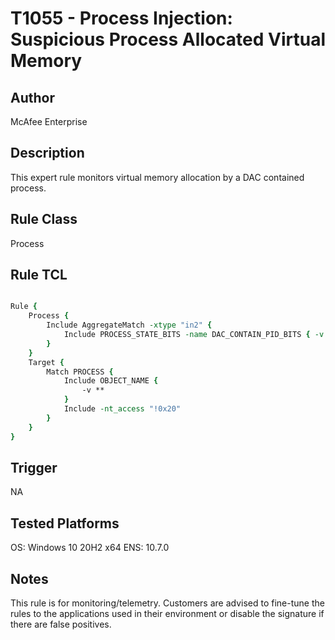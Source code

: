 # T1055 - Process Injection: Suspicious Process Allocated Virtual Memory

## Author
McAfee Enterprise

## Description
This expert rule monitors virtual memory allocation by a DAC contained process.

## Rule Class 
Process

## Rule TCL
```tcl

Rule {
	Process {
		Include AggregateMatch -xtype "in2" {
			Include PROCESS_STATE_BITS -name DAC_CONTAIN_PID_BITS { -v 0x1 }
		}
	}
	Target {
		Match PROCESS {
			Include OBJECT_NAME {
				-v **
			}
			Include -nt_access "!0x20"
		}
	}
}

```

## Trigger
NA

## Tested Platforms
OS: Windows 10 20H2 x64
ENS: 10.7.0

## Notes
This rule is for monitoring/telemetry. Customers are advised to fine-tune the rules to the applications used in their environment or disable the signature if there are false positives.
